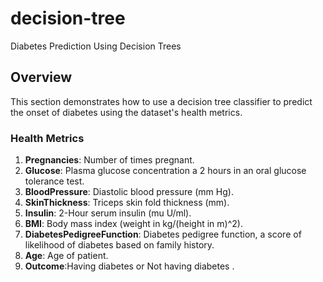 # decision-tree

Diabetes Prediction Using Decision Trees
## Overview

This section demonstrates how to use a decision tree classifier to predict the onset of diabetes using the dataset's health metrics.

### Health Metrics

1. **Pregnancies**: Number of times pregnant.
2. **Glucose**: Plasma glucose concentration a 2 hours in an oral glucose tolerance test.
3. **BloodPressure**: Diastolic blood pressure (mm Hg).
4. **SkinThickness**: Triceps skin fold thickness (mm).
5. **Insulin**: 2-Hour serum insulin (mu U/ml).
6. **BMI**: Body mass index (weight in kg/(height in m)^2).
7. **DiabetesPedigreeFunction**: Diabetes pedigree function, a score of likelihood of diabetes based on family history.
8. **Age**: Age of patient.
9. **Outcome**:Having diabetes or Not having diabetes .
